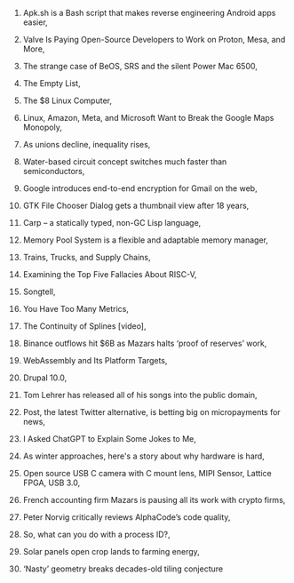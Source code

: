 1. Apk.sh is a Bash script that makes reverse engineering Android apps easier,


2. Valve Is Paying Open-Source Developers to Work on Proton, Mesa, and More,
3. The strange case of BeOS, SRS and the silent Power Mac 6500,
4. The Empty List,
5. The $8 Linux Computer,
6. Linux, Amazon, Meta, and Microsoft Want to Break the Google Maps Monopoly,
7. As unions decline, inequality rises,
8. Water-based circuit concept switches much faster than semiconductors,
9.  Google introduces end-to-end encryption for Gmail on the web,
10. GTK File Chooser Dialog gets a thumbnail view after 18 years,
11. Carp – a statically typed, non-GC Lisp language,
12. Memory Pool System is a flexible and adaptable memory manager,
13. Trains, Trucks, and Supply Chains,
14. Examining the Top Five Fallacies About RISC-V,
15. Songtell,
16. You Have Too Many Metrics,
17. The Continuity of Splines [video],
18. Binance outflows hit $6B as Mazars halts ‘proof of reserves’ work,
19. WebAssembly and Its Platform Targets,
20. Drupal 10.0,
21. Tom Lehrer has released all of his songs into the public domain,
22. Post, the latest Twitter alternative, is betting big on micropayments for news,
23. I Asked ChatGPT to Explain Some Jokes to Me,
24. As winter approaches, here's a story about why hardware is hard,
25. Open source USB C camera with C mount lens, MIPI Sensor, Lattice FPGA, USB 3.0,
26. French accounting firm Mazars is pausing all its work with crypto firms,
27. Peter Norvig critically reviews AlphaCode’s code quality,
28. So, what can you do with a process ID?,
29. Solar panels open crop lands to farming energy,
30. ‘Nasty’ geometry breaks decades-old tiling conjecture